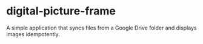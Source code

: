 # digital-picture-frame
A simple application that syncs files from a Google Drive folder and displays images idempotently.
